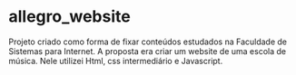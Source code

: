 # allegro_website

Projeto criado como forma de fixar conteúdos estudados na Faculdade de Sistemas para Internet. A proposta era criar um website de uma escola de música. Nele utilizei Html, css intermediário e Javascript.
